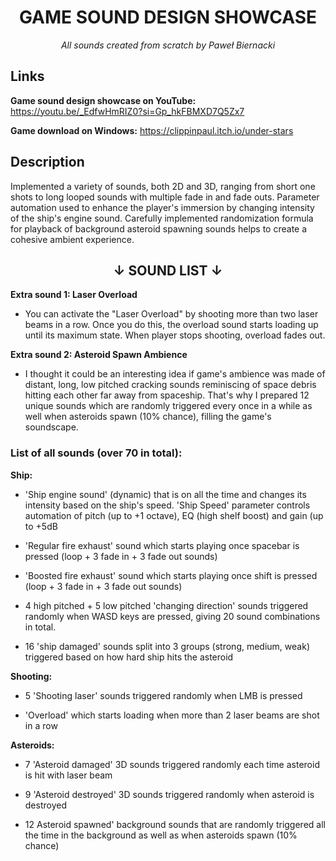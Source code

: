 <h1 align="center";>GAME SOUND DESIGN SHOWCASE</h2>

*<p align="center">All sounds created from scratch by Paweł Biernacki</p>*
## Links

**Game sound design showcase on YouTube:** https://youtu.be/_EdfwHmRIZ0?si=Gp_hkFBMXD7Q5Zx7

**Game download on Windows:** https://clippinpaul.itch.io/under-stars

## Description

Implemented a variety of sounds, both 2D and 3D, ranging from short one shots to long looped sounds with multiple fade in and fade outs. Parameter automation used to enhance the player's immersion by changing intensity of the ship's engine sound. Carefully implemented randomization formula for playback of background asteroid spawning sounds helps to create a cohesive ambient experience.

<h2 align="center">
  &#8595; SOUND LIST &#8595;
</h2>

**Extra sound 1: Laser Overload**

- You can activate the "Laser Overload" by shooting more than two laser beams in a row. Once you do this, the overload sound starts loading up until its maximum state. When player stops shooting, overload fades out.

**Extra sound 2: Asteroid Spawn Ambience**

- I thought it could be an interesting idea if game's ambience was made of distant, long, low pitched cracking sounds reminiscing of space debris hitting each other far away from spaceship. That's why I prepared 12 unique sounds which are randomly triggered every once in a while as well when asteroids spawn (10% chance), filling the game's soundscape.  

### List of all sounds (over 70 in total):

**Ship:**

- 'Ship engine sound' (dynamic) that is on all the time and changes its intensity based on the ship's speed. 'Ship Speed' parameter controls automation of pitch (up to +1 octave), EQ (high shelf boost) and gain (up to +5dB  

- 'Regular fire exhaust' sound which starts playing once spacebar is pressed (loop + 3 fade in + 3 fade out sounds)  

- 'Boosted fire exhaust' sound which starts playing once shift is pressed (loop + 3 fade in + 3 fade out sounds)  

- 4 high pitched + 5 low pitched 'changing direction' sounds triggered randomly when WASD keys are pressed, giving 20 sound combinations in total.  

- 16 'ship damaged' sounds split into 3 groups (strong, medium, weak) triggered based on how hard ship hits the asteroid

**Shooting:**

- 5 'Shooting laser' sounds triggered randomly when LMB is pressed

- 'Overload' which starts loading when more than 2 laser beams are shot in a row

**Asteroids:**

- 7 'Asteroid damaged' 3D sounds triggered randomly each time asteroid is hit with laser beam

- 9 'Asteroid destroyed' 3D sounds triggered randomly when asteroid is destroyed

- 12 Asteroid spawned' background sounds that are randomly triggered all the time in the background as well as when asteroids spawn (10% chance)